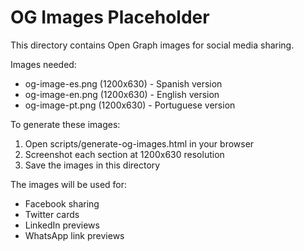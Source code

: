 # OG Images Placeholder

This directory contains Open Graph images for social media sharing.

Images needed:
- og-image-es.png (1200x630) - Spanish version
- og-image-en.png (1200x630) - English version  
- og-image-pt.png (1200x630) - Portuguese version

To generate these images:
1. Open scripts/generate-og-images.html in your browser
2. Screenshot each section at 1200x630 resolution
3. Save the images in this directory

The images will be used for:
- Facebook sharing
- Twitter cards
- LinkedIn previews
- WhatsApp link previews
